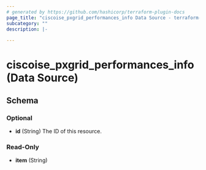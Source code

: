 ```yaml
---
# generated by https://github.com/hashicorp/terraform-plugin-docs
page_title: "ciscoise_pxgrid_performances_info Data Source - terraform-provider-ciscoise"
subcategory: ""
description: |-
  
---
```


# ciscoise_pxgrid_performances_info (Data Source)





<!-- schema generated by tfplugindocs -->
## Schema

### Optional

- **id** (String) The ID of this resource.

### Read-Only

- **item** (String)


